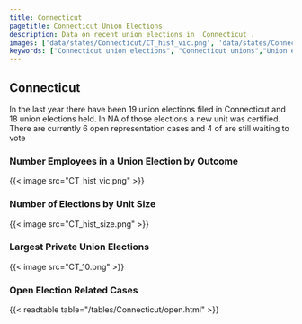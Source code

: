 ```yaml
---
title: Connecticut
pagetitle: Connecticut Union Elections
description: Data on recent union elections in  Connecticut .
images: ['data/states/Connecticut/CT_hist_vic.png', 'data/states/Connecticut/CT_hist_size.png', 'data/states/Connecticut/CT_10.png']
keywords: ["Connecticut union elections", "Connecticut unions","Union elections"]
---
```

##  Connecticut

In the last year there have been 19 union elections filed in Connecticut and 18 union elections held. In NA of those elections a new unit was certified. There are currently 6 open representation cases and 4 of are still waiting to vote

### Number Employees in a Union Election by Outcome
{{< image src="CT_hist_vic.png" >}}

### Number of Elections by Unit Size
{{< image src="CT_hist_size.png" >}}

### Largest Private Union Elections
{{< image src="CT_10.png" >}}

### Open Election Related Cases
{{< readtable table="/tables/Connecticut/open.html" >}}

